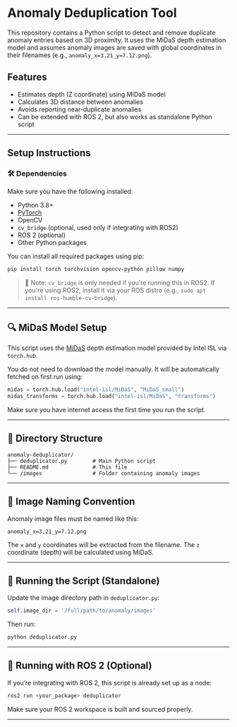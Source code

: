 
# Anomaly Deduplication Tool

This repository contains a Python script to detect and remove duplicate anomaly entries based on 3D proximity. It uses the MiDaS depth estimation model and assumes anomaly images are saved with global coordinates in their filenames (e.g., `anomaly_x=3.21_y=7.12.png`).

## Features

- Estimates depth (Z coordinate) using MiDaS model
- Calculates 3D distance between anomalies
- Avoids reporting near-duplicate anomalies
- Can be extended with ROS 2, but also works as standalone Python script

---

## Setup Instructions

### 🛠️ Dependencies

Make sure you have the following installed:

- Python 3.8+
- [PyTorch](https://pytorch.org/get-started/locally/)
- OpenCV
- `cv_bridge` (optional, used only if integrating with ROS2)
- ROS 2 (optional)
- Other Python packages

You can install all required packages using pip:

```bash
pip install torch torchvision opencv-python pillow numpy
```

> 🔧 Note: `cv_bridge` is only needed if you’re running this in ROS2. If you're using ROS2, install it via your ROS distro (e.g., `sudo apt install ros-humble-cv-bridge`).

---

## 🔍 MiDaS Model Setup

This script uses the [MiDaS](https://github.com/isl-org/MiDaS) depth estimation model provided by Intel ISL via `torch.hub`.

You do not need to download the model manually. It will be automatically fetched on first run using:

```python
midas = torch.hub.load("intel-isl/MiDaS", "MiDaS_small")
midas_transforms = torch.hub.load("intel-isl/MiDaS", "transforms")
```

Make sure you have internet access the first time you run the script.

---

## 📁 Directory Structure

```
anomaly-deduplicator/
├── deduplicator.py        # Main Python script
├── README.md              # This file
└── /images                # Folder containing anomaly images
```

---

## 📸 Image Naming Convention

Anomaly image files must be named like this:

```
anomaly_x=3.21_y=7.12.png
```

The `x` and `y` coordinates will be extracted from the filename. The `z` coordinate (depth) will be calculated using MiDaS.

---

## 🚀 Running the Script (Standalone)

Update the image directory path in `deduplicator.py`:

```python
self.image_dir = '/full/path/to/anomaly/images'
```

Then run:

```bash
python deduplicator.py
```

---

## 🤖 Running with ROS 2 (Optional)

If you’re integrating with ROS 2, this script is already set up as a node:

```bash
ros2 run <your_package> deduplicator
```

Make sure your ROS 2 workspace is built and sourced properly.

---



